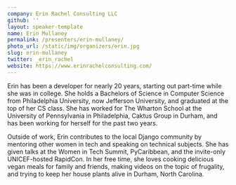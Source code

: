 ```yaml
---
company: Erin Rachel Consulting LLC
github: ''
layout: speaker-template
name: Erin Mullaney
permalink: /presenters/erin-mullaney/
photo_url: /static/img/organizers/erin.jpg
slug: erin-mullaney
twitter: _erin_rachel
website: https://www.erinrachelconsulting.com/
---
```


Erin has been a developer for nearly 20 years, starting out part-time while she was in college. She holds a Bachelors of Science in Computer Science from Philadelphia University, now Jefferson University, and graduated at the top of her CS class. She has worked for The Wharton School at the University of Pennsylvania in Philadelphia, Caktus Group in Durham, and has been working for herself for the past two years.

Outside of work, Erin contributes to the local Django community by mentoring other women in tech and speaking on technical subjects. She has given talks at the Women in Tech Summit, PyCaribbean, and the invite-only UNICEF-hosted RapidCon. In her free time, she loves cooking delicious vegan meals for family and friends, making videos on the topic of frugality, and trying to keep her house plants alive in Durham, North Carolina.
